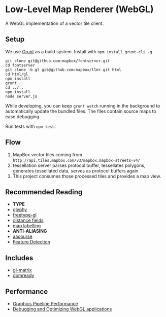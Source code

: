 # Low-Level Map Renderer (WebGL)

A WebGL implementation of a vector tile client.

## Setup

We use [Grunt](http://gruntjs.com/) as a build system. Install with `npm install grunt-cli -g`

```
git clone git@github.com:mapbox/fontserver.git
cd fontserver
git clone -b gl git@github.com:mapbox/llmr.git html
cd html/gl
npm install
grunt
cd ../..
npm install
node server.js
```

While developing, you can keep `grunt watch` running in the background to automatically update
the bundled files. The files contain source maps to ease debugging.

Run tests with `npm test`.

## Flow

1. MapBox vector tiles coming from `http://api.tiles.mapbox.com/v3/mapbox.mapbox-streets-v4/`
2. tessellation server parses protocol buffer, tessellates polygons, generates
   tessellated data, serves as protocol buffers again
3. This project consumes those processed tiles and provides a map view.

## Recommended Reading

- **TYPE**
- [glyphy](https://code.google.com/p/glyphy/)
- [freetype-gl](https://code.google.com/p/freetype-gl/)
- [distance fields](http://bytewrangler.blogspot.com/2011/10/signed-distance-fields.html)
- [map labelling](http://i11www.iti.uni-karlsruhe.de/~awolff/map-labeling/bibliography/maplab_date.html)
- **ANTI-ALIASING**
- [aacourse](http://iryoku.com/aacourse/)
- [Feature Detection](http://www.browserleaks.com/webgl)

## Includes

- [gl-matrix](https://github.com/toji/gl-matrix)
- [domready](https://github.com/ded/domready)

## Performance

- [Graphics Pipeline Performance](http://http.developer.nvidia.com/GPUGems/gpugems_ch28.html)
- [Debugging and Optimizing WebGL applications](https://docs.google.com/presentation/d/12AGAUmElB0oOBgbEEBfhABkIMCL3CUX7kdAPLuwZ964)
